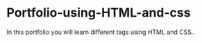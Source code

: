 # Portfolio-using-HTML-and-css
In this portfolio you will learn different tags using HTML and CSS..

